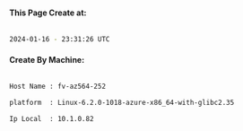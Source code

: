 
   
#### This Page Create at:

```bash

2024-01-16 - 23:31:26 UTC

```

#### Create By Machine:

```bash

Host Name : fv-az564-252

platform  : Linux-6.2.0-1018-azure-x86_64-with-glibc2.35

Ip Local  : 10.1.0.82

```

